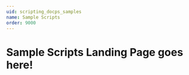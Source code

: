 ```yaml
---
uid: scripting_docps_samples
name: Sample Scripts
order: 9000
---
```


# Sample Scripts Landing Page goes here!